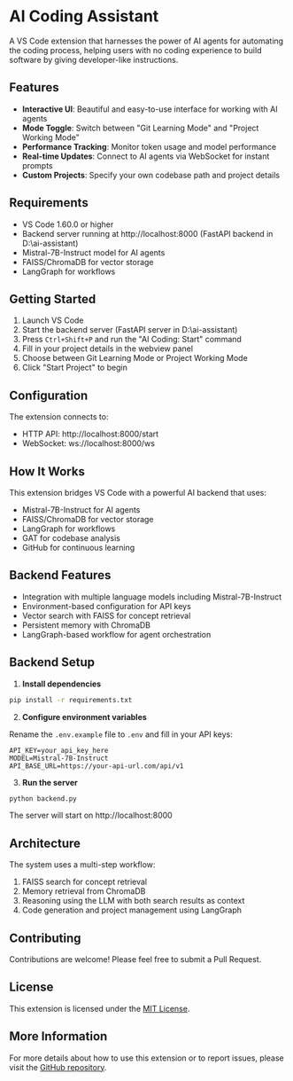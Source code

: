 # AI Coding Assistant

A VS Code extension that harnesses the power of AI agents for automating the coding process, helping users with no coding experience to build software by giving developer-like instructions.

## Features

- **Interactive UI**: Beautiful and easy-to-use interface for working with AI agents
- **Mode Toggle**: Switch between "Git Learning Mode" and "Project Working Mode"
- **Performance Tracking**: Monitor token usage and model performance
- **Real-time Updates**: Connect to AI agents via WebSocket for instant prompts
- **Custom Projects**: Specify your own codebase path and project details

## Requirements

- VS Code 1.60.0 or higher
- Backend server running at http://localhost:8000 (FastAPI backend in D:\ai-assistant)
- Mistral-7B-Instruct model for AI agents
- FAISS/ChromaDB for vector storage
- LangGraph for workflows

## Getting Started

1. Launch VS Code
2. Start the backend server (FastAPI server in D:\ai-assistant)
3. Press `Ctrl+Shift+P` and run the "AI Coding: Start" command
4. Fill in your project details in the webview panel
5. Choose between Git Learning Mode or Project Working Mode
6. Click "Start Project" to begin

## Configuration

The extension connects to:
- HTTP API: http://localhost:8000/start
- WebSocket: ws://localhost:8000/ws

## How It Works

This extension bridges VS Code with a powerful AI backend that uses:
- Mistral-7B-Instruct for AI agents
- FAISS/ChromaDB for vector storage
- LangGraph for workflows
- GAT for codebase analysis
- GitHub for continuous learning

## Backend Features

- Integration with multiple language models including Mistral-7B-Instruct
- Environment-based configuration for API keys
- Vector search with FAISS for concept retrieval
- Persistent memory with ChromaDB
- LangGraph-based workflow for agent orchestration

## Backend Setup

1. **Install dependencies**

```bash
pip install -r requirements.txt
```

2. **Configure environment variables**

Rename the `.env.example` file to `.env` and fill in your API keys:

```env
API_KEY=your_api_key_here
MODEL=Mistral-7B-Instruct
API_BASE_URL=https://your-api-url.com/api/v1
```

3. **Run the server**

```bash
python backend.py
```

The server will start on http://localhost:8000

## Architecture

The system uses a multi-step workflow:
1. FAISS search for concept retrieval
2. Memory retrieval from ChromaDB
3. Reasoning using the LLM with both search results as context
4. Code generation and project management using LangGraph

## Contributing

Contributions are welcome! Please feel free to submit a Pull Request.

## License

This extension is licensed under the [MIT License](LICENSE).

## More Information

For more details about how to use this extension or to report issues, please visit the [GitHub repository](https://github.com/flyingnin/ai-coding-assistant).
